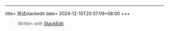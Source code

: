 ---
title= 测试stackedit
date= 2024-12-10T20:37:09+08:00
+++


> Written with [StackEdit](https://stackedit.io/).
<!--stackedit_data:
eyJoaXN0b3J5IjpbMTIxNDI1Nzg0LDE3Njk3NzI0MTAsLTkwMT
YwNTUwLDE2OTgxMjI3MjIsNzMwOTk4MTE2XX0=
-->